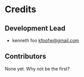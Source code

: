 # Credits


## Development Lead

* kenneth foo <kfoofw@gmail.com>

## Contributors

None yet. Why not be the first?
